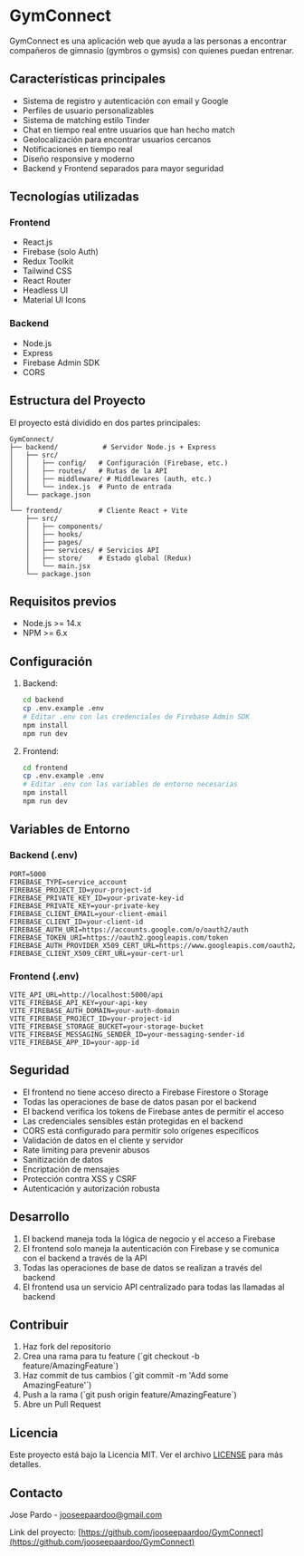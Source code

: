 # GymConnect

GymConnect es una aplicación web que ayuda a las personas a encontrar compañeros de gimnasio (gymbros o gymsis) con quienes puedan entrenar.

## Características principales

- Sistema de registro y autenticación con email y Google
- Perfiles de usuario personalizables
- Sistema de matching estilo Tinder
- Chat en tiempo real entre usuarios que han hecho match
- Geolocalización para encontrar usuarios cercanos
- Notificaciones en tiempo real
- Diseño responsive y moderno
- Backend y Frontend separados para mayor seguridad

## Tecnologías utilizadas

### Frontend
- React.js
- Firebase (solo Auth)
- Redux Toolkit
- Tailwind CSS
- React Router
- Headless UI
- Material UI Icons

### Backend
- Node.js
- Express
- Firebase Admin SDK
- CORS

## Estructura del Proyecto

El proyecto está dividido en dos partes principales:

```
GymConnect/
├── backend/           # Servidor Node.js + Express
│   ├── src/
│   │   ├── config/   # Configuración (Firebase, etc.)
│   │   ├── routes/   # Rutas de la API
│   │   ├── middleware/ # Middlewares (auth, etc.)
│   │   └── index.js  # Punto de entrada
│   └── package.json
│
└── frontend/         # Cliente React + Vite
    ├── src/
    │   ├── components/
    │   ├── hooks/
    │   ├── pages/
    │   ├── services/ # Servicios API
    │   ├── store/    # Estado global (Redux)
    │   └── main.jsx
    └── package.json
```

## Requisitos previos

- Node.js >= 14.x
- NPM >= 6.x

## Configuración

1. Backend:
   ```bash
   cd backend
   cp .env.example .env
   # Editar .env con las credenciales de Firebase Admin SDK
   npm install
   npm run dev
   ```

2. Frontend:
   ```bash
   cd frontend
   cp .env.example .env
   # Editar .env con las variables de entorno necesarias
   npm install
   npm run dev
   ```

## Variables de Entorno

### Backend (.env)
```
PORT=5000
FIREBASE_TYPE=service_account
FIREBASE_PROJECT_ID=your-project-id
FIREBASE_PRIVATE_KEY_ID=your-private-key-id
FIREBASE_PRIVATE_KEY=your-private-key
FIREBASE_CLIENT_EMAIL=your-client-email
FIREBASE_CLIENT_ID=your-client-id
FIREBASE_AUTH_URI=https://accounts.google.com/o/oauth2/auth
FIREBASE_TOKEN_URI=https://oauth2.googleapis.com/token
FIREBASE_AUTH_PROVIDER_X509_CERT_URL=https://www.googleapis.com/oauth2/v1/certs
FIREBASE_CLIENT_X509_CERT_URL=your-cert-url
```

### Frontend (.env)
```
VITE_API_URL=http://localhost:5000/api
VITE_FIREBASE_API_KEY=your-api-key
VITE_FIREBASE_AUTH_DOMAIN=your-auth-domain
VITE_FIREBASE_PROJECT_ID=your-project-id
VITE_FIREBASE_STORAGE_BUCKET=your-storage-bucket
VITE_FIREBASE_MESSAGING_SENDER_ID=your-messaging-sender-id
VITE_FIREBASE_APP_ID=your-app-id
```

## Seguridad

- El frontend no tiene acceso directo a Firebase Firestore o Storage
- Todas las operaciones de base de datos pasan por el backend
- El backend verifica los tokens de Firebase antes de permitir el acceso
- Las credenciales sensibles están protegidas en el backend
- CORS está configurado para permitir solo orígenes específicos
- Validación de datos en el cliente y servidor
- Rate limiting para prevenir abusos
- Sanitización de datos
- Encriptación de mensajes
- Protección contra XSS y CSRF
- Autenticación y autorización robusta

## Desarrollo

1. El backend maneja toda la lógica de negocio y el acceso a Firebase
2. El frontend solo maneja la autenticación con Firebase y se comunica con el backend a través de la API
3. Todas las operaciones de base de datos se realizan a través del backend
4. El frontend usa un servicio API centralizado para todas las llamadas al backend

## Contribuir

1. Haz fork del repositorio
2. Crea una rama para tu feature (\`git checkout -b feature/AmazingFeature\`)
3. Haz commit de tus cambios (\`git commit -m 'Add some AmazingFeature'\`)
4. Push a la rama (\`git push origin feature/AmazingFeature\`)
5. Abre un Pull Request

## Licencia

Este proyecto está bajo la Licencia MIT. Ver el archivo [LICENSE](LICENSE) para más detalles.

## Contacto

Jose Pardo - jooseepaardoo@gmail.com

Link del proyecto: [https://github.com/jooseepaardoo/GymConnect](https://github.com/jooseepaardoo/GymConnect)